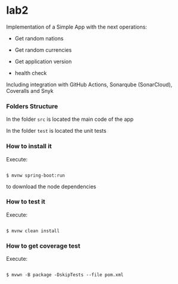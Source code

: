 # lab2

Implementation of a Simple App with the next operations:



* Get random nations

* Get random currencies

* Get application version

* health check



Including integration with GitHub Actions, Sonarqube (SonarCloud), Coveralls and Snyk



### Folders Structure



In the folder `src` is located the main code of the app



In the folder `test` is located the unit tests



### How to install it



Execute:



```shell

$ mvnw spring-boot:run

```

to download the node dependencies



### How to test it



Execute:



```shell

$ mvnw clean install

```



### How to get coverage test



Execute:



```shell

$ mvwn -B package -DskipTests --file pom.xml

```